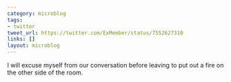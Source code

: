 ```yaml
---
category: microblog
tags:
- twitter
tweet_url: https://twitter.com/ExMember/status/7552627310
links: []
layout: microblog
---
```

I will excuse myself from our conversation before leaving to put out a fire on the other side of the room.

